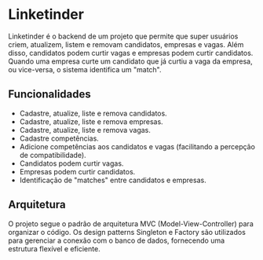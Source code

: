 # Linketinder
Linketinder é o backend de um projeto que permite que super usuários criem, atualizem, listem e removam candidatos, empresas e vagas. Além disso, candidatos podem curtir vagas e empresas podem curtir candidatos. Quando uma empresa curte um candidato que já curtiu a vaga da empresa, ou vice-versa, o sistema identifica um "match". 
## Funcionalidades
- Cadastre, atualize, liste e remova candidatos.
- Cadastre, atualize, liste e remova empresas.
- Cadastre, atualize, liste e remova vagas.
- Cadastre competências.
- Adicione competências aos candidatos e vagas (facilitando a percepção de compatibilidade).
- Candidatos podem curtir vagas.
- Empresas podem curtir candidatos.
- Identificação de "matches" entre candidatos e empresas.
## Arquitetura
O projeto segue o padrão de arquitetura MVC (Model-View-Controller) para organizar o código. Os design patterns Singleton e Factory são utilizados para gerenciar a conexão com o banco de dados, fornecendo uma estrutura flexível e eficiente.
